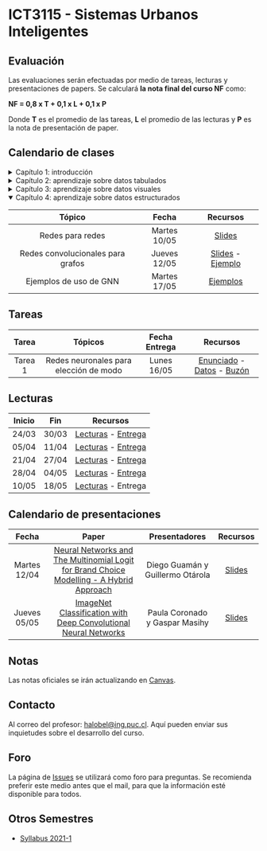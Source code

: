 # ICT3115 - Sistemas Urbanos Inteligentes


## Evaluación

Las evaluaciones serán efectuadas por medio de tareas, lecturas y presentaciones de papers. Se calculará **la nota final del curso NF** como:

  **NF = 0,8 x T + 0,1 x L + 0,1 x P**

 Donde **T** es el promedio de las tareas, **L** el promedio de las lecturas y **P** es la nota de presentación de paper.


## Calendario de clases

<details>
<summary>Capítulo 1: introducción</summary>
 
| Tópico                           | Fecha        | Recursos |
| :-:                              | :-:          | :-:      |
| Introducción                     | Jueves 10/03 | [Slides](../../blob/master/Clases/Capítulo%201/01%20-%20Introducción.pdf) |
| Fundamentos de ML | Martes 15/03 | [Slides](../../blob/master/Clases/Capítulo%201/02%20-%20Fundamentos%20de%20Machine%20Learning.pdf) |
| Fundamentos de ML | Jueves 17/03 | [Slides](../../blob/master/Clases/Capítulo%201/02%20-%20Fundamentos%20de%20Machine%20Learning.pdf) |
| Fundamentos de ML | Martes 22/03 | [Slides](../../blob/master/Clases/Capítulo%201/02%20-%20Fundamentos%20de%20Machine%20Learning.pdf) - [Ejemplos](../../tree/master/Clases/Capítulo%201/Ejemplos) - [Explicación SVM](https://youtu.be/zSL2A7LIu0I?t=3234)|
 
</details>
 
<details>
<summary>Capítulo 2: aprendizaje sobre datos tabulados</summary>
 
|	Tópico                               | Fecha        | Recursos |
| :-:                                  | :-:          | :-:      |
| Introducción a Redes Neuronales      | Jueves 24/03 | [Slides](../../blob/master/Clases/Capítulo%202/01%20-%20Introducción%20a%20Redes%20Neuronales.pdf)|
| Introducción a Redes Neuronales      | Martes 29/03 | [Slides](../../blob/master/Clases/Capítulo%202/01%20-%20Introducción%20a%20Redes%20Neuronales.pdf)|
| Introducción a Redes Neuronales      | Jueves 31/03 | [Slides](../../blob/master/Clases/Capítulo%202/01%20-%20Introducción%20a%20Redes%20Neuronales.pdf) - [Ejemplo](../../blob/master/Clases/Capítulo%202/Ejemplos/01%20-%20backpropagation.ipynb)|
| Aprendizaje de embeddings            | Martes 05/04 | [Slides](../../blob/master/Clases/Capítulo%202/02%20-%20Aprendizaje%20de%20embeddings.pdf)|
| Aprendizaje de embeddings en Pytorch | Jueves 07/04 | [Ejemplo](../../blob/master/Clases/Capítulo%202/Ejemplos/02%20-%20embeddings.ipynb)|
| Maquinaria de Deep Learning          | Martes 19/04 | [Slides](../../blob/master/Clases/Capítulo%202/03%20-%20Maquinaria%20de%20Deep%20Learning.pdf) - [Ejemplos](Clases/Capítulo%202/Ejemplos/03%20-%20batchnorm_y_dropout.ipynb) |

</details>

<details>
<summary>Capítulo 3: aprendizaje sobre datos visuales</summary>
 
|	Tópico                              | Fecha        | Recursos |
| :-:                                 | :-:          | :-:      |
| Redes Neuronales Convolucionales    | Jueves 21/04 | [Slides](../../blob/master/Clases/Capítulo%203/01%20-%20Redes%20Neuronales%20Convolucionales.pdf) - [Video explicativo 1](https://youtu.be/QzY57FaENXg) - [Video explicativo 2](https://youtu.be/FTr3n7uBIuE) - [Ejemplo](../../blob/master/Clases/Capítulo%203/Ejemplos/01%20-%20CNNs.ipynb)|
| Aspectos prácticos de CNNs          | Martes 26/04 | [Slides](../../blob/master/Clases/Capítulo%203/02%20-%20Aspectos%20prácticos%20de%20CNNs.pdf) - [Ejemplo](Clases/Capítulo%203/Ejemplos/02%20-%20transfer_learning.ipynb) |
| Análisis visual de entornos urbanos | Jueves 28/04 | [Slides](../../blob/master/Clases/Capítulo%203/03%20-%20Análisis%20visual%20de%20entornos%20urbanos.pdf) |
| Análisis visual de entornos urbanos | Martes 03/05 | [Slides](../../blob/master/Clases/Capítulo%203/03%20-%20Análisis%20visual%20de%20entornos%20urbanos.pdf) - [Ejemplo](Clases/Capítulo%203/Ejemplos/03%20-%20semantic_segmentation.ipynb) |

</details>

<details open>
<summary>Capítulo 4: aprendizaje sobre datos estructurados</summary>
 
|	Tópico                            | Fecha        | Recursos |
| :-:                               | :-:          | :-:      |
| Redes para redes                  | Martes 10/05 | [Slides](Clases/Capítulo%204/01%20-%20Redes%20para%20redes.pdf) |
| Redes convolucionales para grafos | Jueves 12/05 | [Slides](Clases/Capítulo%204/02%20-%20Redes%20convolucionales%20para%20grafos.pdf) - [Ejemplo](Clases/Capítulo%204/Ejemplos/01%20-%20GCN.ipynb) |
| Ejemplos de uso de GNN            | Martes 17/05 | [Ejemplos](Clases/Capítulo%204/Ejemplos/02%20-%20pytorch_geometric.ipynb) |

</details>

## Tareas
 
| Tarea   |	Tópicos                                | Fecha Entrega | Recursos |
| :-:     | :-:                                    | :-:           | :-:      |
| Tarea 1 | Redes neuronales para elección de modo | Lunes 16/05   | [Enunciado](../../blob/master/Tareas/T1/T1.pdf) - [Datos](../../blob/master/Tareas/T1/swissmetro.ipynb) - [Buzón](https://forms.gle/cPwZLnBCa2RnmjSB9) |

## Lecturas
 
| Inicio |	Fin   | Recursos |
| :-:    | :-:   | :-:          | 
| 24/03  | 30/03 | [Lecturas](../../tree/master/Lecturas/03-24%20al%2003-30) - [Entrega](https://forms.gle/Rbnq2ncYqpEdzHv29) |
| 05/04  | 11/04 | [Lecturas](../../tree/master/Lecturas/04-05%20al%2004-11) - [Entrega](https://forms.gle/Y5KoBnDaTNAJzdFH6) |
| 21/04  | 27/04 | [Lecturas](../../tree/master/Lecturas/04-21%20al%2004-27) - [Entrega](https://forms.gle/Qf42ssbvxKEGnDPm8) |
| 28/04  | 04/05 | [Lecturas](../../tree/master/Lecturas/04-28%20al%2005-04) - [Entrega](https://forms.gle/Fc4YiugeoFheCFxe7) |
| 10/05  | 18/05 | [Lecturas](../../tree/master/Lecturas/05-10%20al%2005-18) - Entrega |


## Calendario de presentaciones


|	Fecha        | Paper      | Presentadores    | Recursos |
| :-:          | :-:        | :-:              | :-:      |
| Martes 12/04 | [Neural Networks and The Multinomial Logit for Brand Choice Modelling - A Hybrid Approach](../../blob/master/Lecturas/03-24%20al%2003-30/Neural%20Networks%20and%20The%20Multinomial%20Logit%20for%20Brand%20Choice%20Modelling%20%20-%20A%20Hybrid%20Approach.pdf) | Diego Guamán y Guillermo Otárola | [Slides](../../blob/master/Presentaciones/04-12%20-%20Guamán%20-%20Otárola.pdf) |
| Jueves 05/05 | [ImageNet Classification with Deep Convolutional Neural Networks](../../blob/master/Lecturas/04-21%20al%2004-27/ImageNet%20Classification%20with%20Deep%20Convolutional%20Neural%20Networks.pdf) | Paula Coronado y Gaspar Masihy | [Slides](../../blob/master/Presentaciones/05-05%20-%20Coronado-Masihy.pdf) |



## Notas
Las notas oficiales se irán actualizando en [Canvas](https://cursos.canvas.uc.cl/).

## Contacto

Al correo del profesor: halobel@ing.puc.cl. Aquí pueden enviar sus inquietudes sobre el desarrollo del curso.

## Foro

La página de [Issues](../../issues) se utilizará como foro para preguntas. Se recomienda preferir este medio antes que el mail, para que la información esté disponible para todos.

## Otros Semestres

* [Syllabus 2021-1](https://github.com/ICT3115/Syllabus-2021-1)
